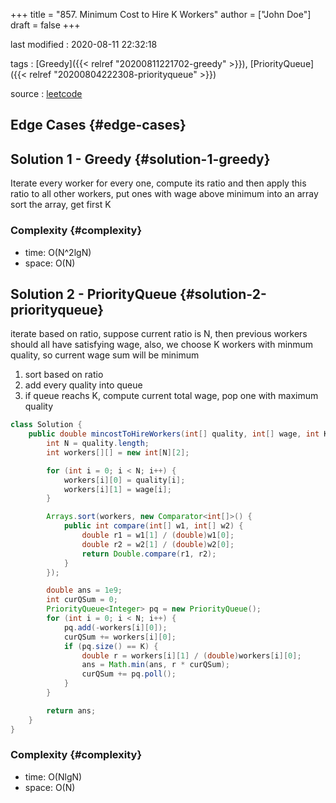 +++
title = "857. Minimum Cost to Hire K Workers"
author = ["John Doe"]
draft = false
+++

last modified
: 2020-08-11 22:32:18


tags
: [Greedy]({{< relref "20200811221702-greedy" >}}), [PriorityQueue]({{< relref "20200804222308-priorityqueue" >}})

source
: [leetcode](https://leetcode.com/problems/minimum-cost-to-hire-k-workers/)


## Edge Cases {#edge-cases}


## Solution 1 - Greedy {#solution-1-greedy}

Iterate every worker
    for every one, compute its ratio
    and then apply this ratio to all other workers, put ones with wage above minimum into an array
    sort the array, get first K


### Complexity {#complexity}

-   time: O(N^2lgN)
-   space: O(N)


## Solution 2 - PriorityQueue {#solution-2-priorityqueue}

iterate based on ratio, suppose current ratio is N, then previous workers should all have satisfying wage,
also, we choose K workers with minmum quality, so current wage sum will be minimum

1.  sort based on ratio
2.  add every quality into queue
3.  if queue reachs K, compute current total wage, pop one with maximum quality

<!--listend-->

```java
class Solution {
    public double mincostToHireWorkers(int[] quality, int[] wage, int K) {
        int N = quality.length;
        int workers[][] = new int[N][2];

        for (int i = 0; i < N; i++) {
            workers[i][0] = quality[i];
            workers[i][1] = wage[i];
        }

        Arrays.sort(workers, new Comparator<int[]>() {
            public int compare(int[] w1, int[] w2) {
                double r1 = w1[1] / (double)w1[0];
                double r2 = w2[1] / (double)w2[0];
                return Double.compare(r1, r2);
            }
        });

        double ans = 1e9;
        int curQSum = 0;
        PriorityQueue<Integer> pq = new PriorityQueue();
        for (int i = 0; i < N; i++) {
            pq.add(-workers[i][0]);
            curQSum += workers[i][0];
            if (pq.size() == K) {
                double r = workers[i][1] / (double)workers[i][0];
                ans = Math.min(ans, r * curQSum);
                curQSum += pq.poll();
            }
        }

        return ans;
    }
}
```


### Complexity {#complexity}

-   time: O(NlgN)
-   space: O(N)
